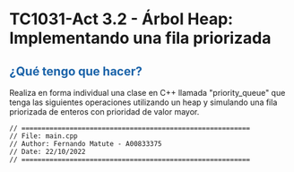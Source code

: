 # TC1031-Act 3.2 - Árbol Heap: Implementando una fila priorizada

## <span style="color: rgb(26, 99, 169);">¿Qué tengo que hacer?</span>
Realiza en forma individual una clase en C++ llamada "priority_queue" que tenga las siguientes operaciones utilizando un heap y simulando una fila priorizada de enteros con prioridad de valor mayor.
```
// =========================================================
// File: main.cpp
// Author: Fernando Matute - A00833375
// Date: 22/10/2022
// =========================================================
